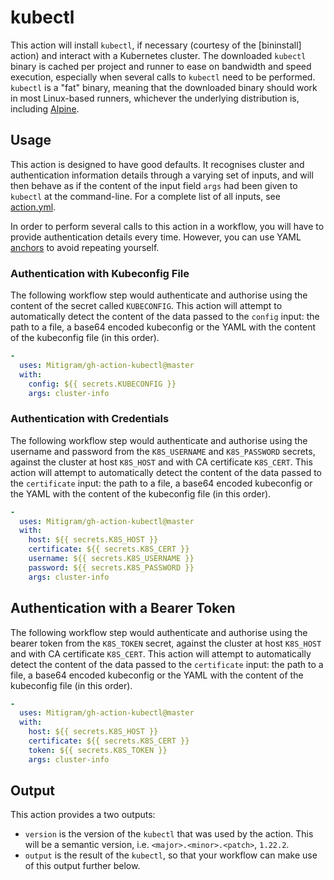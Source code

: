 # kubectl

This action will install `kubectl`, if necessary (courtesy of the [bininstall]
action) and interact with a Kubernetes cluster. The downloaded `kubectl` binary
is cached per project and runner to ease on bandwidth and speed execution,
especially when several calls to `kubectl` need to be performed. `kubectl` is a
"fat" binary, meaning that the downloaded binary should work in most Linux-based
runners, whichever the underlying distribution is, including [Alpine].

  [bininstal]: https://github.com/efrecon/bininstall
  [Alpine]: https://www.alpinelinux.org/

## Usage

This action is designed to have good defaults. It recognises cluster and
authentication information details through a varying set of inputs, and will
then behave as if the content of the input field `args` had been given to
`kubectl` at the command-line. For a complete list of all inputs, see
[action.yml](./action.yml).

In order to perform several calls to this action in a workflow, you will have to
provide authentication details every time. However, you can use YAML [anchors]
to avoid repeating yourself.

  [anchors]: https://www.educative.io/blog/advanced-yaml-syntax-cheatsheet#anchors

### Authentication with Kubeconfig File

The following workflow step would authenticate and authorise using the content
of the secret called `KUBECONFIG`.  This action will attempt to automatically
detect the content of the data passed to the `config` input: the path to a file,
a base64 encoded kubeconfig or the YAML with the content of the kubeconfig file
(in this order).

```yaml
-
  uses: Mitigram/gh-action-kubectl@master
  with:
    config: ${{ secrets.KUBECONFIG }}
    args: cluster-info
```

### Authentication with Credentials

The following workflow step would authenticate and authorise using the username
and password from the `K8S_USERNAME` and `K8S_PASSWORD` secrets, against the
cluster at host `K8S_HOST` and with CA certificate `K8S_CERT`. This action will
attempt to automatically detect the content of the data passed to the
`certificate` input: the path to a file, a base64 encoded kubeconfig or the YAML
with the content of the kubeconfig file (in this order).

```yaml
-
  uses: Mitigram/gh-action-kubectl@master
  with:
    host: ${{ secrets.K8S_HOST }}
    certificate: ${{ secrets.K8S_CERT }}
    username: ${{ secrets.K8S_USERNAME }}
    password: ${{ secrets.K8S_PASSWORD }}
    args: cluster-info
```

## Authentication with a Bearer Token

The following workflow step would authenticate and authorise using the bearer
token from the `K8S_TOKEN` secret, against the cluster at host `K8S_HOST` and
with CA certificate `K8S_CERT`. This action will attempt to automatically detect
the content of the data passed to the `certificate` input: the path to a file, a
base64 encoded kubeconfig or the YAML with the content of the kubeconfig file
(in this order).

```yaml
-
  uses: Mitigram/gh-action-kubectl@master
  with:
    host: ${{ secrets.K8S_HOST }}
    certificate: ${{ secrets.K8S_CERT }}
    token: ${{ secrets.K8S_TOKEN }}
    args: cluster-info
```

## Output

This action provides a two outputs:

+ `version` is the version of the `kubectl` that was used by the action. This
  will be a semantic version, i.e. `<major>.<minor>.<patch>`, `1.22.2`.
+ `output` is the result of the `kubectl`, so that your workflow can make use of
  this output further below.

